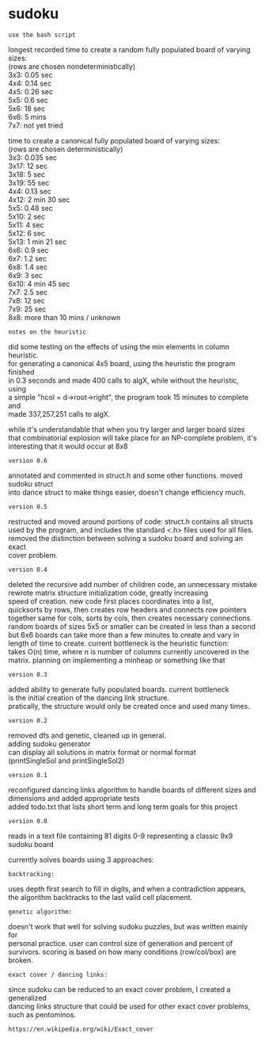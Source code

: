 # sudoku

	use the bash script

longest recorded time to create a random fully populated board of varying sizes:\
(rows are chosen nondeterministically)\
	3x3: 0.05 sec\
	4x4: 0.14 sec\
	4x5: 0.26 sec\
	5x5: 0.6 sec\
	5x6: 18 sec\
	6x6: 5 mins\
	7x7: not yet tried

time to create a canonical fully populated board of varying sizes:\
(rows are chosen deterministically)\
	3x3: 0.035 sec\
	3x17: 12 sec\
	3x18: 5 sec\
	3x19: 55 sec\
	4x4: 0.13 sec\
	4x12: 2 min 30 sec\
	5x5: 0.48 sec\
	5x10: 2 sec\
	5x11: 4 sec\
        5x12: 6 sec\
	5x13: 1 min 21 sec\
 	6x6: 0.9 sec\
	6x7: 1.2 sec\
	6x8: 1.4 sec\
	6x9: 3 sec\
	6x10: 4 min 45 sec\
	7x7: 2.5 sec\
	7x8: 12 sec\
	7x9: 25 sec\
	8x8: more than 10 mins / unknown

	notes on the heuristic

did some testing on the effects of using the min elements in column heuristic.\
for generating a canonical 4x5 board, using the heuristic the program finished\
in 0.3 seconds and made 400 calls to algX, while without the heuristic, using\
a simple "hcol = d->root->right", the program took 15 minutes to complete and\
made 337,257,251 calls to algX.

while it's understandable that when you try larger and larger board sizes\
that combinatorial explosion will take place for an NP-complete problem, it's\
interesting that it would occur at 8x8

	version 0.6

annotated and commented in struct.h and some other functions. moved sudoku struct\
into dance struct to make things easier, doesn't change efficiency much.

	version 0.5

restructed and moved around portions of code: struct.h contains all structs\
used by the program, and includes the standard <.h> files used for all files.\
removed the distinction between solving a sudoku board and solving an exact\
cover problem.

	version 0.4

deleted the recursive add number of children code, an unnecessary mistake\
rewrote matrix structure initialization code, greatly increasing\
speed of creation. new code first places coordinates into a list,\
quicksorts by rows, then creates row headers and connects row pointers\
together same for cols, sorts by cols, then creates necessary connections\
random boards of sizes 5x5 or smaller can be created in less than a second\
but 6x6 boards can take more than a few minutes to create and vary in\
length of time to create. current bottleneck is the heuristic function:\
takes O(n) time, where n is number of columns currently uncovered in the\
matrix. planning on implementing a minheap or something like that

	version 0.3

added ability to generate fully populated boards. current bottleneck\
is the initial creation of the dancing link structure.\
pratically, the structure would only be created once and used many times.

	version 0.2

removed dfs and genetic, cleaned up in general.\
adding sudoku generator\
can display all solutions in matrix format or normal format\
(printSingleSol and printSingleSol2)

	version 0.1

reconfigured dancing links algorithm to handle boards of different sizes and\
dimensions and added appropriate tests\
added todo.txt that lists short term and long term goals for this project

	version 0.0

reads in a text file containing 81 digits 0-9 representing a classic 9x9\
sudoku board

currently solves boards using 3 approaches:

	backtracking:
uses depth first search to fill in digits, and when a contradiction appears,\
the algorithm backtracks to the last valid cell placement.

	genetic algorithm:
doesn't work that well for solving sudoku puzzles, but was written mainly for\
personal practice. user can control size of generation and percent of\
survivors. scoring is based on how many conditions (row/col/box) are broken.

	exact cover / dancing links:
since sudoku can be reduced to an exact cover problem, I created a generalized\
dancing links structure that could be used for other exact cover problems,\
such as pentominos.

	https://en.wikipedia.org/wiki/Exact_cover
